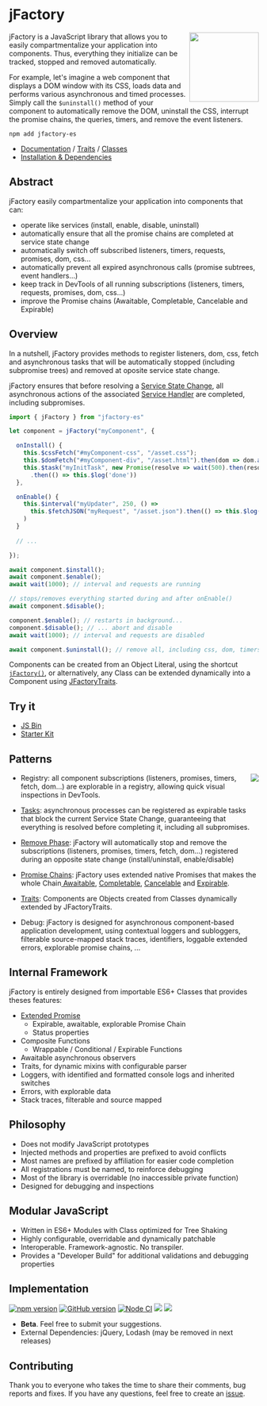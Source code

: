 # jFactory
<img align="right" width="140" src="https://jfactory-es.github.io/jfactory/img/jFactory.png">jFactory is a JavaScript library that allows you to easily compartmentalize your application into components. Thus, everything they initialize can be  tracked, stopped and removed automatically.

For example, let's imagine a web component that displays a DOM window with its CSS, loads data and performs various asynchronous and timed processes. Simply call the `$uninstall()` method of your component to automatically remove the DOM, uninstall the CSS, interrupt the promise chains, the queries, timers, and remove the event listeners. 

```
npm add jfactory-es
```

* [Documentation](https://github.com/jfactory-es/jfactory/blob/master/docs/ref-index.md) / [Traits](https://github.com/jfactory-es/jfactory/blob/master/docs/ref-index.md#traits-component-features) / [Classes](https://github.com/jfactory-es/jfactory/blob/master/docs/ref-index.md#classes-internal-library)
* [Installation & Dependencies](https://github.com/jfactory-es/jfactory/blob/master/docs/ref-import.md)

## Abstract

jFactory easily compartmentalize your application into components that can:

- operate like services (install, enable, disable, uninstall) 
- automatically ensure that all the promise chains are completed at service state change
- automatically switch off subscribed listeners, timers, requests, promises, <!--callbacks, -->dom, css... 
- automatically prevent all expired asynchronous calls (<!--callbacks, -->promise subtrees, event handlers...) 
- keep track in DevTools of all running subscriptions (listeners, timers, requests, promises, dom, css...)
- improve the Promise chains (Awaitable, Completable, Cancelable and Expirable) 

## Overview

In a nutshell, jFactory provides methods to register listeners, dom, css, fetch and asynchronous tasks that will be automatically stopped (including subpromise trees) and removed at oposite service state change. 

 jFactory ensures that before resolving a [Service State Change](https://github.com/jfactory-es/jfactory/blob/master/docs/TraitService-Phases.md), all asynchronous actions of the associated [Service Handler](https://github.com/jfactory-es/jfactory/blob/master/docs/TraitService-States.md#service-state-handlers) are completed, including subpromises. 
```javascript
import { jFactory } from "jfactory-es"

let component = jFactory("myComponent", {

  onInstall() {
    this.$cssFetch("#myComponent-css", "/asset.css");
    this.$domFetch("#myComponent-div", "/asset.html").then(dom => dom.appendTo("body"));
    this.$task("myInitTask", new Promise(resolve => wait(500).then(resolve)))
      .then(() => this.$log('done'))
  },

  onEnable() {
    this.$interval("myUpdater", 250, () =>
      this.$fetchJSON("myRequest", "/asset.json").then(() => this.$log("updated"))
    )
  }
  
  // ... 

});

await component.$install(); 
await component.$enable();
await wait(1000); // interval and requests are running 

// stops/removes everything started during and after onEnable()
await component.$disable(); 

component.$enable(); // restarts in background...  
component.$disable(); // ... abort and disable 
await wait(1000); // interval and requests are disabled

await component.$uninstall(); // remove all, including css, dom, timers, requests... 
```

Components can be created from an Object Literal, using the shortcut [`jFactory()`](https://github.com/jfactory-es/jfactory/blob/master/docs/ref-components.md#create-a-component-literal), or
alternatively, any Class can be extended dynamically into a Component using [JFactoryTraits](https://github.com/jfactory-es/jfactory/blob/master/docs/ref-components.md#create-a-component-base-class).  

## Try it 

* [JS Bin](https://jsbin.com/winazez/edit?js,output)
* [Starter Kit](https://github.com/jfactory-es/jfactory-starterkit)

## Patterns

- Registry:<img align="right" src="https://jfactory-es.github.io/jfactory/img/pic1.png"> all component subscriptions (listeners, promises, timers, fetch, dom...) are explorable in a registry, allowing quick visual inspections in DevTools.

- [Tasks](https://github.com/jfactory-es/jfactory/blob/master/docs/TraitTask.md): asynchronous processes can be registered as expirable tasks that block the current Service State Change, guaranteeing that everything is resolved before completing it, including all subpromises. 

- [Remove Phase](https://github.com/jfactory-es/jfactory/blob/master/docs/TraitService-Phases.md#remove-phase): jFactory will automatically stop and remove the subscriptions (listeners, promises, timers, fetch, dom...) registered during an opposite state change (install/uninstall, enable/disable)

- [Promise Chains](https://github.com/jfactory-es/jfactory/blob/master/docs/JFactoryPromise.md): jFactory uses extended native Promises that makes the whole Chain[ Awaitable](https://github.com/jfactory-es/jfactory/blob/master/docs/JFactoryPromise.md#chain-awaitable), [Completable](https://github.com/jfactory-es/jfactory/blob/master/docs/JFactoryPromise.md#chain-completion--cancellation), [Cancelable](https://github.com/jfactory-es/jfactory/blob/master/docs/JFactoryPromise.md#chain-completion--cancellation) and [Expirable](https://github.com/jfactory-es/jfactory/blob/master/docs/JFactoryPromise.md#chain-expiration).

- [Traits](https://github.com/jfactory-es/jfactory/blob/master/docs/ref-components.md#create-a-component-base-class): Components are Objects created from Classes dynamically extended by JFactoryTraits. 

- Debug: jFactory is designed for asynchronous component-based application development, using contextual loggers and subloggers,
 filterable source-mapped stack traces, identifiers, loggable extended errors, explorable promise chains, ...

     
## Internal Framework   

jFactory is entirely designed from importable ES6+ Classes that provides theses features: 

- [Extended Promise](https://github.com/jfactory-es/jfactory/blob/master/docs/JFactoryPromise.md)
    - Expirable, awaitable, explorable Promise Chain
    - Status properties 
- Composite Functions
    - Wrappable / Conditional / Expirable Functions
- Awaitable asynchronous observers
- Traits, for dynamic mixins with configurable parser
- Loggers, with identified and formatted console logs and inherited switches 
- Errors, with explorable data
- Stack traces, filterable and source mapped   

## Philosophy

- Does not modify JavaScript prototypes
- Injected methods and properties are prefixed to avoid conflicts 
- Most names are prefixed by affiliation for easier code completion
- All registrations must be named, to reinforce debugging 
- Most of the library is overridable (no inaccessible private function)
- Designed for debugging and inspections

## Modular JavaScript
  
- Written in ES6+ Modules with Class optimized for Tree Shaking
- Highly configurable, overridable and dynamically patchable
- Interoperable. Framework-agnostic. No transpiler.  
- Provides a "Developer Build" for additional validations and debugging properties   

## Implementation
[![npm version](https://img.shields.io/npm/v/jfactory-es.svg)](https://www.npmjs.com/package/jfactory-es)
[![GitHub version](https://img.shields.io/github/package-json/v/jfactory-es/jfactory.svg?label=git)](https://github.com/jfactory-es/jfactory)
[![Node CI](https://github.com/jfactory-es/jfactory/workflows/Node%20CI/badge.svg)](#implementation)
[![](https://img.shields.io/snyk/vulnerabilities/npm/jfactory-es.svg)](#implementation)
[![](https://img.shields.io/github/issues/jfactory-es/jfactory.svg?style=flat)](#implementation)


- **Beta**. <!-- The specifications are still subject to changes.--> Feel free to submit your suggestions.
- External Dependencies: jQuery, Lodash (may be removed in next releases)

## Contributing

Thank you to everyone who takes the time to share their comments, bug reports and fixes. If you have any questions, feel free to create an [issue](https://github.com/jfactory-es/jfactory/issues). 
